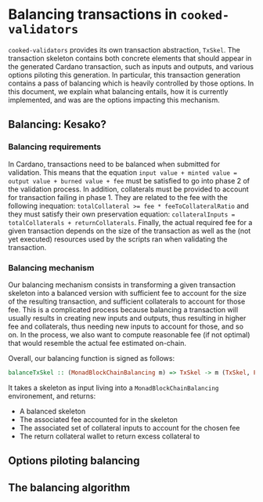 # Balancing transactions in `cooked-validators`

`cooked-validators` provides its own transaction abstraction, `TxSkel`. The
transaction skeleton contains both concrete elements that should appear in the
generated Cardano transaction, such as inputs and outputs, and various options
piloting this generation. In particular, this transaction generation contains a
pass of balancing which is heavily controlled by those options. In this
document, we explain what balancing entails, how it is currently implemented,
and was are the options impacting this mechanism.

## Balancing: Kesako?

### Balancing requirements

In Cardano, transactions need to be balanced when submitted for validation. This
means that the equation `input value + minted value = output value + burned
value + fee` must be satisfied to go into phase 2 of the validation process. In
addition, collaterals must be provided to account for transaction failing in
phase 1. They are related to the fee with the following inequation:
`totalCollateral >= fee * feeToCollateralRatio` and they must satisfy their own
preservation equation: `collateralInputs = totalCollaterals +
returnCollaterals`. Finally, the actual required fee for a given transaction
depends on the size of the transaction as well as the (not yet executed)
resources used by the scripts ran when validating the transaction.

### Balancing mechanism

Our balancing mechanism consists in transforming a given transaction skeleton
into a balanced version with sufficient fee to account for the size of the
resulting transaction, and sufficient collaterals to account for those fee. This
is a complicated process because balancing a transaction will usually results in
creating new inputs and outputs, thus resulting in higher fee and collaterals,
thus needing new inputs to account for those, and so on. In the process, we also
want to compute reasonable fee (if not optimal) that would resemble the actual
fee estimated on-chain.

Overall, our balancing function is signed as follows:

``` haskell
balanceTxSkel :: (MonadBlockChainBalancing m) => TxSkel -> m (TxSkel, Fee, Collaterals, Wallet)
```

It takes a skeleton as input living into a `MonadBlockChainBalancing` environement, and returns:
- A balanced skeleton
- The associated fee accounted for in the skeleton
- The associated set of collateral inputs to account for the chosen fee
- The return collateral wallet to return excess collateral to

## Options piloting balancing

## The balancing algorithm
